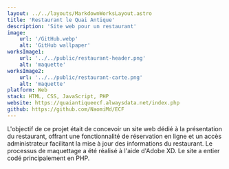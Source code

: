 ```yaml
---
layout: ../../layouts/MarkdownWorksLayout.astro
title: 'Restaurant le Quai Antique'
description: 'Site web pour un restaurant'
image:
    url: '/GitHub.webp'
    alt: 'GitHub wallpaper'
worksImage1:
    url: '../../public/restaurant-header.png'
    alt: 'maquette'
worksImage2:
    url: '../../public/restaurant-carte.png'
    alt: 'maquette'
platform: Web
stack: HTML, CSS, JavaScript, PHP
website: https://quaiantiqueecf.alwaysdata.net/index.php
github: https://github.com/NaomiMd/ECF
---
```


L'objectif de ce projet était de concevoir un site web dédié à la présentation du restaurant, offrant une fonctionnalité de réservation en ligne et un accès administrateur facilitant la mise à jour des informations du restaurant. Le processus de maquettage a été réalisé à l'aide d'Adobe XD. Le site a entier codé principalement en PHP.

